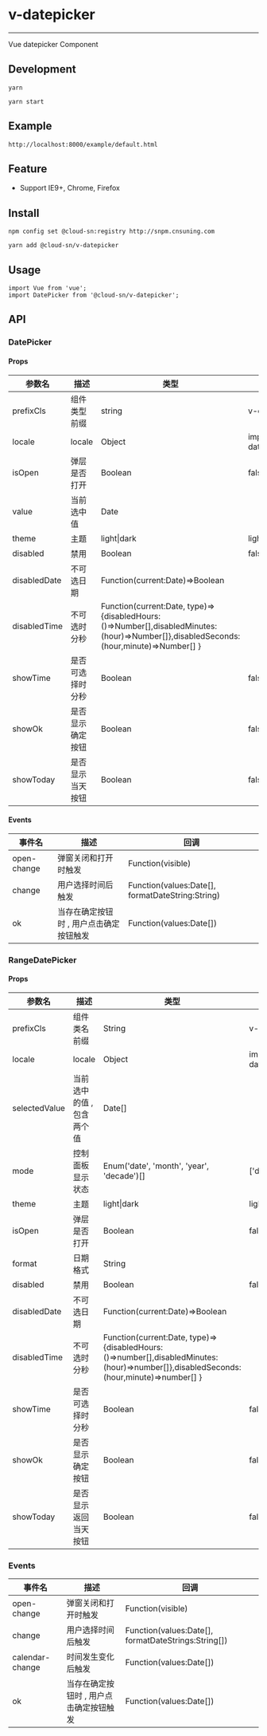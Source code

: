 # v-datepicker

---

Vue datepicker Component

## Development

```
yarn

yarn start
```

## Example

```
http://localhost:8000/example/default.html
```

## Feature

* Support IE9+, Chrome, Firefox

## Install

```
npm config set @cloud-sn:registry http://snpm.cnsuning.com

yarn add @cloud-sn/v-datepicker
```

## Usage

```
import Vue from 'vue';
import DatePicker from '@cloud-sn/v-datepicker';
```

## API

### DatePicker

#### Props

| 参数名       | 描述             | 类型                                                                                                                                  | 默认                                       |
| ------------ | ---------------- | ------------------------------------------------------------------------------------------------------------------------------------- | ------------------------------------------ |
| prefixCls    | 组件类型前缀     | string                                                                                                                                | v-calendar                                 |
| locale       | locale           | Object                                                                                                                                | import from 'v-datepicker/es/locale/en_US' |
| isOpen       | 弹层是否打开     | Boolean                                                                                                                               | false                                      |
| value        | 当前选中值       | Date                                                                                                                                  |                                            |
| theme        | 主题             | light\|dark                                                                                                                           | light                                      |
| disabled     | 禁用             | Boolean                                                                                                                               | false                                      |
| disabledDate | 不可选日期       | Function(current:Date)=>Boolean                                                                                                       |                                            |
| disabledTime | 不可选时分秒     | Function(current:Date, type)=>{disabledHours:()=>Number[],disabledMinutes:(hour)=>Number[]},disabledSeconds:(hour,minute)=>Number[] } |                                            |
| showTime     | 是否可选择时分秒 | Boolean                                                                                                                               | false                                      |
| showOk       | 是否显示确定按钮 | Boolean                                                                                                                               | false                                      |
| showToday    | 是否显示当天按钮 | Boolean                                                                                                                               | false                                      |

#### Events

| 事件名      | 描述                                    | 回调                                             |
| ----------- | --------------------------------------- | ------------------------------------------------ |
| open-change | 弹窗关闭和打开时触发                    | Function(visible)                                |
| change      | 用户选择时间后触发                      | Function(values:Date[], formatDateString:String) |
| ok          | 当存在确定按钮时 , 用户点击确定按钮触发 | Function(values:Date[])                          |

### RangeDatePicker

#### Props

| 参数名        | 描述                      | 类型                                                                                                                                  | 默认                                |
| ------------- | ------------------------- | ------------------------------------------------------------------------------------------------------------------------------------- | ----------------------------------- |
| prefixCls     | 组件类名前缀              | String                                                                                                                                | v-calendar                          |
| locale        | locale                    | Object                                                                                                                                | import from 'v-datepicker/es/en_us' |
| selectedValue | 当前选中的值 , 包含两个值 | Date[]                                                                                                                                |                                     |
| mode          | 控制面板显示状态          | Enum('date', 'month', 'year', 'decade')[]                                                                                             | ['date','date']                     |
| theme         | 主题                      | light\|dark                                                                                                                           | light                               |
| isOpen        | 弹层是否打开              | Boolean                                                                                                                               | false                               |
| format        | 日期格式                  | String                                                                                                                                |                                     |
| disabled      | 禁用                      | Boolean                                                                                                                               | false                               |
| disabledDate  | 不可选日期                | Function(current:Date)=>Boolean                                                                                                       |                                     |
| disabledTime  | 不可选时分秒              | Function(current:Date, type)=>{disabledHours:()=>number[],disabledMinutes:(hour)=>number[]},disabledSeconds:(hour,minute)=>number[] } |                                     |
| showTime      | 是否可选择时分秒          | Boolean                                                                                                                               | false                               |
| showOk        | 是否显示确定按钮          | Boolean                                                                                                                               | false                               |
| showToday     | 是否显示返回当天按钮      | Boolean                                                                                                                               | false                               |

### Events

| 事件名          | 描述                                    | 回调                                                |
| --------------- | --------------------------------------- | --------------------------------------------------- |
| open-change     | 弹窗关闭和打开时触发                    | Function(visible)                                   |
| change          | 用户选择时间后触发                      | Function(values:Date[], formatDateStrings:String[]) |
| calendar-change | 时间发生变化后触发                      | Function(values:Date[])                             |
| ok              | 当存在确定按钮时 , 用户点击确定按钮触发 | Function(values:Date[])                             |

